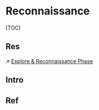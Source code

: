 # Reconnaissance

[TOC]



## Res
↗ [Explore & Reconnaissance Phase](../../🥇%20Best%20Practice/💉%20Pen-testing/Explore%20&%20Reconnaissance%20Phase/Explore%20&%20Reconnaissance%20Phase.md)



## Intro


## Ref

